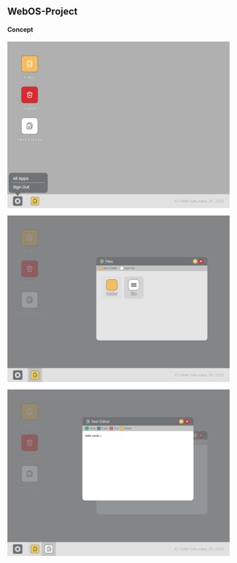 ## WebOS-Project

#### Concept

![plot](./project-planning/Desktop.jpg)

![plot](./project-planning/Files_App.jpg)

![plot](./project-planning/Text_Editor.jpg)
